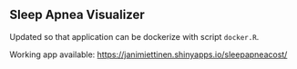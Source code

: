 ## Sleep Apnea Visualizer

Updated so that application can be dockerize with script `docker.R`.

Working app available: <https://janimiettinen.shinyapps.io/sleepapneacost/>